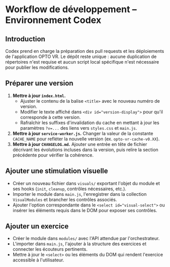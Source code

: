 # Workflow de développement – Environnement Codex

## Introduction
Codex prend en charge la préparation des pull requests et les déploiements de l'application OPTO VR. Le dépôt reste unique : aucune duplication de répertoires n'est requise et aucun script local spécifique n'est nécessaire pour publier les modifications.

## Préparer une version
1. **Mettre à jour `index.html`.**
   - Ajuster le contenu de la balise `<title>` avec le nouveau numéro de version.
   - Modifier le texte affiché dans `<div id="version-display">` pour qu'il corresponde à cette version.
   - Rafraîchir les suffixes d'invalidation du cache en mettant à jour les paramètres `?v=...` des liens vers `styles.css` et `main.js`.
2. **Mettre à jour `service-worker.js`.** Changer la valeur de la constante `CACHE_NAME` pour refléter la nouvelle version (ex. `opto-vr-cache-v0.XX`).
3. **Mettre à jour `CHANGELOG.md`.** Ajouter une entrée en tête de fichier décrivant les évolutions incluses dans la version, puis relire la section précédente pour vérifier la cohérence.

## Ajouter une stimulation visuelle
- Créer un nouveau fichier dans `visuals/` exportant l'objet du module et ses hooks (`init`, `cleanup`, contrôles nécessaires, etc.).
- Importer le module dans `main.js`, l'enregistrer dans la collection `VisualModules` et brancher les contrôles associés.
- Ajouter l'option correspondante dans le `<select id="visual-select">` ou insérer les éléments requis dans le DOM pour exposer ses contrôles.

## Ajouter un exercice
- Créer le module dans `modules/` avec l'API attendue par l'orchestrateur.
- L'importer dans `main.js`, l'ajouter à la structure des exercices et connecter les écouteurs pertinents.
- Mettre à jour le `<select>` ou les éléments du DOM qui rendent l'exercice accessible à l'utilisateur.
